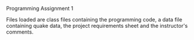 Programming Assignment 1

Files loaded are class files containing the programming code, a data file containing quake data,
the project requirements sheet and the instructor's comments.
